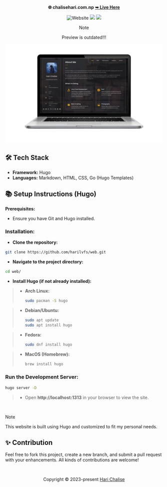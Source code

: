 <p align="center"><strong>🌐 chalisehari.com.np</strong>
<a href="https://chalisehari.com.np"><strong> ➥ Live Here</strong></a></p>
<div align="center">
  
![Website](https://img.shields.io/website?url=https%3A%2F%2Fchalisehari.com.np&style=for-the-badge&logo=github&color=eed49f&logoColor=D9E0EE&labelColor=1c1c29) <img src="https://img.shields.io/badge/Maintained%3F-Yes-1c1c29?style=for-the-badge&color=ef9f9c&logoColor=85e185&labelColor=1c1c29"> <img src="https://img.shields.io/github/license/harilvfs/web?style=for-the-badge&color=e0ea9d&logoColor=D9E0EE&labelColor=171b22">
</div>

<div align="center">

> [!NOTE]
> Preview is outdated!!!

</div>

![Desktop Demo](https://github.com/harilvfs/web/blob/main/website%20preview/web.png)

## 🛠️ Tech Stack

- **Framework:** Hugo
- **Languages:** Markdown, HTML, CSS, Go (Hugo Templates)

## 📚 Setup Instructions (Hugo)

**Prerequisites:**

- Ensure you have Git and Hugo installed.

### **Installation:**

- **Clone the repository:**

```bash
git clone https://github.com/harilvfs/web.git
```

- **Navigate to the project directory:**

```bash
cd web/
```

- **Install Hugo (if not already installed):**

>  - **Arch Linux:**
>    ```bash	
>    sudo pacman -S hugo
>    ```

>  - **Debian/Ubuntu:**
>    ```bash
>    sudo apt update
>    sudo apt install hugo
>    ```

>  - **Fedora:**
>    ```bash
>    sudo dnf install hugo
>    ```

>  - **MacOS (Homebrew):**
>    ```bash
>    brew install hugo
>    ```

### **Run the Development Server:**

```bash
hugo server -D
```

> - Open **http://localhost:1313** in your browser to view the site.

<br>

> [!NOTE]
> This website is built using Hugo and customized to fit my personal needs.

<h2>✨ Contribution</h2>
<p>Feel free to fork this project, create a new branch, and submit a pull request with your enhancements. All kinds of contributions are welcome!</p>

<br>

<p align="center">
	Copyright &copy; 2023-present <a href="https://github.com/harilvfs" target="_blank">Hari Chalise</a>
</p>
